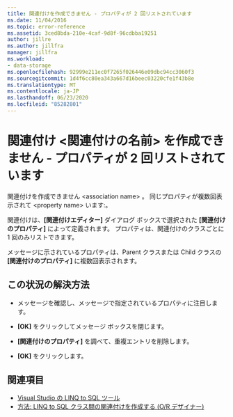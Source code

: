 ```yaml
---
title: 関連付けを作成できません - プロパティが 2 回リストされています
ms.date: 11/04/2016
ms.topic: error-reference
ms.assetid: 3ced8bda-210e-4caf-9d8f-96cdbba19251
author: jillre
ms.author: jillfra
manager: jillfra
ms.workload:
- data-storage
ms.openlocfilehash: 92999e211ec0f7265f026446e09dbc94cc3060f3
ms.sourcegitcommit: 1d4f6cc80ea343a667d16beec03220cfe1f43b8e
ms.translationtype: MT
ms.contentlocale: ja-JP
ms.lasthandoff: 06/23/2020
ms.locfileid: "85282801"
---
```

# <a name="cannot-create-an-association-ltassociation-namegt---property-listed-twice"></a>関連付け &lt;関連付けの名前&gt; を作成できません - プロパティが 2 回リストされています

関連付けを作成できません \<association name> 。 同じプロパティが複数回表示されて \<property name> います:。

関連付けは、**[関連付けエディター]** ダイアログ ボックスで選択された **[関連付けのプロパティ]** によって定義されます。 プロパティは、関連付けのクラスごとに 1 回のみリストできます。

メッセージに示されているプロパティは、Parent クラスまたは Child クラスの **[関連付けのプロパティ]** に複数回表示されます。

## <a name="to-resolve-this-condition"></a>この状況の解決方法

- メッセージを確認し、メッセージで指定されているプロパティに注目します。

- **[OK]** をクリックしてメッセージ ボックスを閉じます。

- **[関連付けのプロパティ]** を調べて、重複エントリを削除します。

- **[OK]** をクリックします。

## <a name="see-also"></a>関連項目

- [Visual Studio の LINQ to SQL ツール](../data-tools/linq-to-sql-tools-in-visual-studio2.md)
- [方法: LINQ to SQL クラス間の関連付けを作成する (O/R デザイナー)](../data-tools/how-to-create-an-association-relationship-between-linq-to-sql-classes-o-r-designer.md)